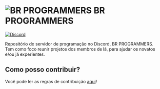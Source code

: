 # ![BR PROGRAMMERS](https://i.imgur.com/yeUW4BV.png) BR PROGRAMMERS
[![Discord](https://img.shields.io/discord/278636362163552257.svg)](https://discord.gg/8kwH355)

Repositório do servidor de programação no Discord, BR PROGRAMMERS. Tem como foco reunir projetos dos membros de lá, para ajudar os novatos e/ou já experientes. 

## Como posso contribuir?

Você pode ler as regras de contribuição [aqui](https://github.com/BestVelcro/BR-PROGRAMMERS/blob/master/.github/CONTRIBUTING.md)!